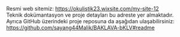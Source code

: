 Resmi web sitemiz: https://okulistik23.wixsite.com/my-site-12  
Teknik dokümantasyon ve proje detayları bu adreste yer almaktadır.  
Ayrıca GitHub üzerindeki proje reposuna da aşağıdan ulaşabilirsiniz:  
https://github.com/sayang44Malik/BAKLAVA-bKLV#readme
